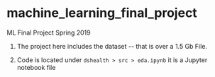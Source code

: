 # machine_learning_final_project
ML Final Project Spring 2019

1. The project here includes the dataset -- that is over a 1.5 Gb File.

2. Code is located under `dshealth > src > eda.ipynb`  it is a Jupyter notebook file
